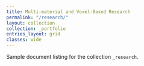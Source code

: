 ```yaml
---
title: Multi-material and Voxel-Based Research
permalink: "/research/"
layout: collection
collection: _portfolio
entries_layout: grid
classes: wide
---
```


Sample document listing for the collection `_research`.
